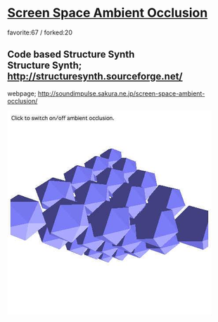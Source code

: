 # [Screen Space Ambient Occlusion](http://wonderfl.net/c/uCLR)

favorite:67 / forked:20

Code based Structure Synth  
Structure Synth; http://structuresynth.sourceforge.net/  
------------------------------------------------------------  
webpage; http://soundimpulse.sakura.ne.jp/screen-space-ambient-occlusion/

![thumbnail](./thumbnail.jpg)